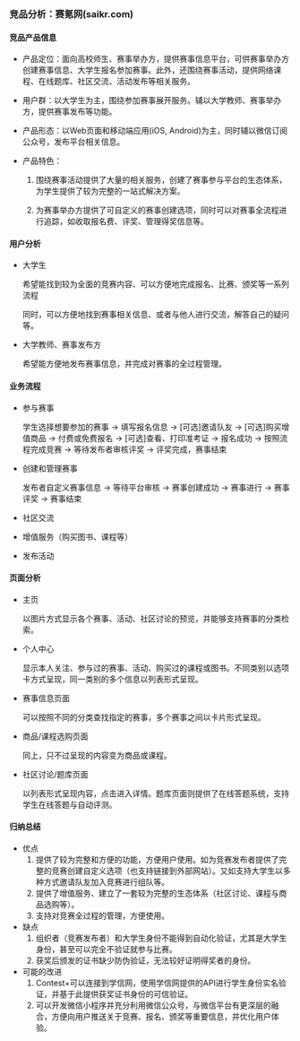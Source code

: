 ### 竞品分析：赛氪网(saikr.com)

#### 竞品产品信息

- 产品定位：面向高校师生、赛事举办方，提供赛事信息平台，可供赛事举办方创建赛事信息、大学生报名参加赛事。此外，还围绕赛事活动，提供网络课程、在线题库、社区交流、活动发布等相关服务。

- 用户群：以大学生为主，围绕参加赛事展开服务。辅以大学教师、赛事举办方，提供赛事发布等功能。

- 产品形态：以Web页面和移动端应用(iOS, Android)为主，同时辅以微信订阅公众号，发布平台相关信息。

- 产品特色：

  1. 围绕赛事活动提供了大量的相关服务，创建了赛事参与平台的生态体系，为学生提供了较为完整的一站式解决方案。

  2. 为赛事举办方提供了可自定义的赛事创建选项，同时可以对赛事全流程进行追踪，如收取报名费、评奖、管理得奖信息等。

#### 用户分析

- 大学生

  希望能找到较为全面的竞赛内容、可以方便地完成报名、比赛、颁奖等一系列流程

  同时，可以方便地找到赛事相关信息、或者与他人进行交流，解答自己的疑问等。

- 大学教师、赛事发布方

  希望能方便地发布赛事信息，并完成对赛事的全过程管理。

#### 业务流程

- 参与赛事

  学生选择想要参加的赛事 -> 填写报名信息 -> [可选]邀请队友 -> [可选]购买增值商品 -> 付费或免费报名 -> [可选]查看、打印准考证 -> 报名成功 -> 按照流程完成竞赛 -> 等待发布者审核评奖 -> 评奖完成，赛事结束

- 创建和管理赛事

  发布者自定义赛事信息 -> 等待平台审核 -> 赛事创建成功 -> 赛事进行 -> 赛事评奖 -> 赛事结束

- 社区交流
- 增值服务（购买图书、课程等）
- 发布活动

#### 页面分析

- 主页

  以图片方式显示各个赛事、活动、社区讨论的预览，并能够支持赛事的分类检索。

- 个人中心

  显示本人关注、参与过的赛事、活动、购买过的课程或图书。不同类别以选项卡方式呈现，同一类别的多个信息以列表形式呈现。

- 赛事信息页面

  可以按照不同的分类查找指定的赛事，多个赛事之间以卡片形式呈现。

- 商品/课程选购页面

  同上，只不过呈现的内容变为商品或课程。

- 社区讨论/题库页面

  以列表形式呈现内容，点击进入详情。题库页面则提供了在线答题系统，支持学生在线答题与自动评测。

#### 归纳总结

- 优点
  1. 提供了较为完整和方便的功能，方便用户使用。如为竞赛发布者提供了完整的竞赛创建自定义选项（也支持链接到外部网站）。又如支持大学生以多种方式邀请队友加入竞赛进行组队等。
  2. 提供了增值服务、建立了一套较为完整的生态体系（社区讨论、课程与商品选购等）。
  3. 支持对竞赛全过程的管理，方便使用。
- 缺点
  1. 组织者（竞赛发布者）和大学生身份不能得到自动化验证，尤其是大学生身份，甚至可以完全不验证就参与比赛。
  2. 获奖后颁发的证书缺少防伪验证，无法较好证明得奖者的身份。
- 可能的改进
  1. Contest+可以连接到学信网，使用学信网提供的API进行学生身份实名验证，并基于此提供获奖证书身份的可信验证。
  2. 可以开发微信小程序并充分利用微信公众号，与微信平台有更深层的融合，方便向用户推送关于竞赛、报名、颁奖等重要信息，并优化用户体验。





